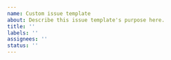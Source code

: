 ```yaml
---
name: Custom issue template
about: Describe this issue template's purpose here.
title: ''
labels: ''
assignees: ''
status: ''
---
```



